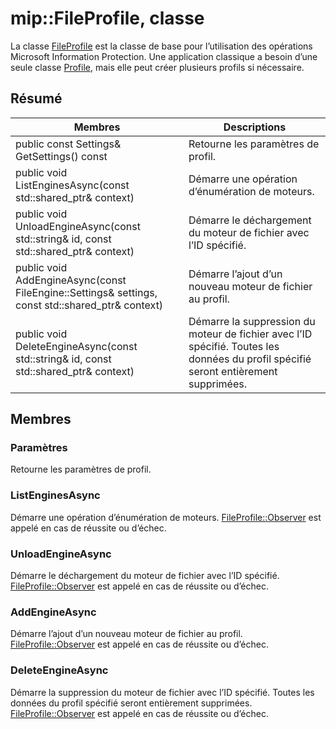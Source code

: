 # <a name="class-mipfileprofile"></a>mip::FileProfile, classe 
La classe [FileProfile](class_mip_fileprofile.md) est la classe de base pour l’utilisation des opérations Microsoft Information Protection.
Une application classique a besoin d’une seule classe [Profile](class_mip_profile.md), mais elle peut créer plusieurs profils si nécessaire.
  
## <a name="summary"></a>Résumé
 Membres                        | Descriptions                                
--------------------------------|---------------------------------------------
 public const Settings& GetSettings() const  |  Retourne les paramètres de profil.
public void ListEnginesAsync(const std::shared_ptr<void>& context)  |  Démarre une opération d’énumération de moteurs.
public void UnloadEngineAsync(const std::string& id, const std::shared_ptr<void>& context)  |  Démarre le déchargement du moteur de fichier avec l’ID spécifié.
public void AddEngineAsync(const FileEngine::Settings& settings, const std::shared_ptr<void>& context)  |  Démarre l’ajout d’un nouveau moteur de fichier au profil.
public void DeleteEngineAsync(const std::string& id, const std::shared_ptr<void>& context)  |  Démarre la suppression du moteur de fichier avec l’ID spécifié. Toutes les données du profil spécifié seront entièrement supprimées.
  
## <a name="members"></a>Membres
  
### <a name="settings"></a>Paramètres
Retourne les paramètres de profil.
  
### <a name="listenginesasync"></a>ListEnginesAsync
Démarre une opération d’énumération de moteurs.
[FileProfile::Observer](class_mip_fileprofile_observer.md) est appelé en cas de réussite ou d’échec.
  
### <a name="unloadengineasync"></a>UnloadEngineAsync
Démarre le déchargement du moteur de fichier avec l’ID spécifié. [FileProfile::Observer](class_mip_fileprofile_observer.md) est appelé en cas de réussite ou d’échec.
  
### <a name="addengineasync"></a>AddEngineAsync
Démarre l’ajout d’un nouveau moteur de fichier au profil.
[FileProfile::Observer](class_mip_fileprofile_observer.md) est appelé en cas de réussite ou d’échec.
  
### <a name="deleteengineasync"></a>DeleteEngineAsync
Démarre la suppression du moteur de fichier avec l’ID spécifié. Toutes les données du profil spécifié seront entièrement supprimées.
[FileProfile::Observer](class_mip_fileprofile_observer.md) est appelé en cas de réussite ou d’échec.